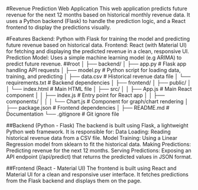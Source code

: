 #Revenue Prediction Web Application
This web application predicts future revenue for the next 12 months based on historical monthly revenue data. It uses a Python backend (Flask) to handle the prediction logic, and a React frontend to display the predictions visually.

#Features
Backend: Python with Flask for training the model and predicting future revenue based on historical data.
Frontend: React (with Material UI) for fetching and displaying the predicted revenue in a clean, responsive UI.
Prediction Model: Uses a simple machine learning model (e.g ARIMA) to predict future revenue.
##root
│
├── backend/
│   ├── app.py                # Flask app handling API requests
│   ├── model.py              # Python script for loading data, training, and predicting
│   ├── data.csv              # Historical revenue data file
│   └── requirements.txt      # Backend dependencies
│
├── frontend/
│   ├── public/
│   │   └── index.html        # Main HTML file
│   ├── src/
│   │   ├── App.js            # Main React component
│   │   ├── index.js          # Entry point for React app
│   │   ├── components/
│   │   │   └── Chart.js      # Component for graph/chart rendering
│   ├── package.json          # Frontend dependencies
│
├── README.md                 # Documentation
└── .gitignore                # Git ignore file

##Backend (Python - Flask)
The backend is built using Flask, a lightweight Python web framework. It is responsible for:
Data Loading: Reading historical revenue data from a CSV file.
Model Training: Using a Linear Regression model from sklearn to fit the historical data.
Making Predictions: Predicting revenue for the next 12 months.
Serving Predictions: Exposing an API endpoint (/api/predict) that returns the predicted values in JSON format.

##Frontend (React - Material UI)
The frontend is built using React and Material UI for a clean and responsive user interface. It fetches predictions from the Flask backend and displays them on the page.
